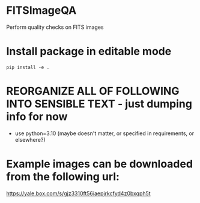 # FITSImageQA
Perform quality checks on FITS images

# Install package in editable mode
`pip install -e .`

# REORGANIZE ALL OF FOLLOWING INTO SENSIBLE TEXT - just dumping info for now

- use python=3.10 (maybe doesn't matter, or specified in requirements, or elsewhere?)

# Example images can be downloaded from the following url:
https://yale.box.com/s/gjz3310ft56iaepjrkcfyd4z0bxqph5t
